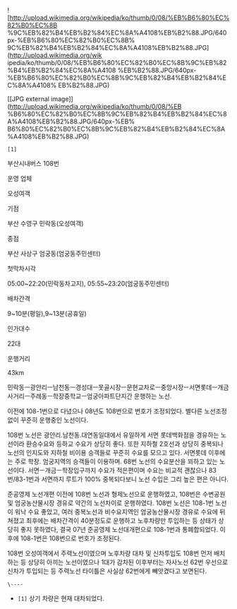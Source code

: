 ![http://upload.wikimedia.org/wikipedia/ko/thumb/0/08/%EB%B6%80%EC%82%B0%EC%8B
%9C%EB%82%B4%EB%B2%84%EC%8A%A4108%EB%B2%88.JPG/640px-%EB%B6%80%EC%82%B0%EC%8B%
9C%EB%82%B4%EB%B2%84%EC%8A%A4108%EB%B2%88.JPG](http://upload.wikimedia.org/wik
ipedia/ko/thumb/0/08/%EB%B6%80%EC%82%B0%EC%8B%9C%EB%82%B4%EB%B2%84%EC%8A%A4108
%EB%B2%88.JPG/640px-%EB%B6%80%EC%82%B0%EC%8B%9C%EB%82%B4%EB%B2%84%EC%8A%A4108%
EB%B2%88.JPG)

[[JPG external image]](http://upload.wikimedia.org/wikipedia/ko/thumb/0/08/%EB
%B6%80%EC%82%B0%EC%8B%9C%EB%82%B4%EB%B2%84%EC%8A%A4108%EB%B2%88.JPG/640px-%EB%
B6%80%EC%82%B0%EC%8B%9C%EB%82%B4%EB%B2%84%EC%8A%A4108%EB%B2%88.JPG)

`[1]`  

부산시내버스 108번

운영 업체

오성여객

기점

부산 수영구 민락동(오성여객)

종점

부산 사상구 엄궁동(엄궁동주민센터)

첫막차시각

05:00~22:20(민락동차고지), 05:55~23:20(엄궁동주민센터)

배차간격

9~10분(평일),9~13분(공휴일)

인가대수

22대

운행거리

43km

  
민락동ㅡ광안리ㅡ남천동ㅡ경성대ㅡ못골시장ㅡ문현교차로ㅡ중앙시장ㅡ서면롯데ㅡ개금사거리ㅡ주례동ㅡ학장중학교ㅡ엄궁아파트단지간 운행하는 노선.

이전에 108-1번으로 다녔으나 08년도 108번으로 번호가 조정되었다. 별다른 노선조정없이 꾸준히 운행중인 노선이다.

108번 노선은 광안리.남천동.대연동일대에서 유일하게 서면 롯데백화점을 경유하는 노선이라 환승수요와 등하교 수요가 상당히 좋다. 또한 지하철
2호선과 상당히 중복되나 노선의 인지도와 지하철 비이용 승객들로 꾸준히 수요를 모으고 있다. 서면롯데 이후에는 주로 학장. 엄궁지역의
승객들이 이용하며. 68번 노선의 수요분산을 꾀하고 있는 노선이다. 서면ㅡ개금ㅡ학장입구까지 수요가 적은편이며 수요는 비교적 괜찮으나
83번/83-1번과 서면까지 루트가 100% 중복되다보니 노선 수입은 그리 높은 편은 아니다.

준공영제 노선개편 이전에 108번 노선과 형제노선으로 운행하였고, 108번은 수변공원 및 엄궁농산물시장 경유로 약간의 노선차이로 운행하였다.
108번 노선은 108-1번 노선이 워낙 수요 좋았고, 여러 중복노선과 비수요지역인 엄궁농산물시장 경유로 수요에 뒤쳐졌고 최후에는 배차간격이
40분정도로 운행하고 노후차량만 투입하는 등 상태가 상당히 좋지 못하였다, 결국 07년 준공영제 노선대개편으로 108-1번과 통폐합되었다.
이후에 108-1번은 108번으로 번호가 조정된다.

108번 오성여객에서 주력노선이였으며 노후차량 대차 및 신차투입도 108번 먼저 배치하는 등 상당히 아끼는 노선이였으나 1대가 감차된
이후부터는 자사노선 62번 우선으로 신차가 투입되는 등 주력노선 타이틀은 사실상 62번에게 빼앗겼다고 보면된다.

`\----`

  * `[1]` 상기 차량은 현재 대차되었다.

